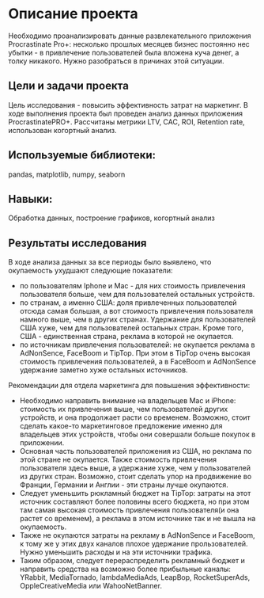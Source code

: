# Описание проекта

Необходимо проанализировать данные развлекательного приложения Procrastinate Pro+: несколько прошлых месяцев бизнес постоянно нес убытки - в привлечение пользователей была вложена куча денег, а толку никакого. Нужно разобраться в причинах этой ситуации.

## Цели и задачи проекта

Цель исследования - повысить эффективность затрат на маркетинг.
В ходе выполнения проекта был проведен анализ данных приложения ProcrastinatePRO+. Рассчитаны метрики LTV, CAC, ROI, Retention rate, использован когортный анализ.

## Используемые библиотеки:

pandas, matplotlib, numpy, seaborn

## Навыки:

Обработка данных, построение графиков, когортный анализ

## Результаты исследования

В ходе анализа данных за все периоды было выявлено, что окупаемость ухудшают следующие показатели:
- по пользователям Iphone и Mac - для них стоимость привлечения пользователя больше, чем для пользователей остальных устройств.
- по странам, а именно США: доля привлеченных пользователей отсюда самая большая, а вот стоимость привлечения пользователя намного выше, чем в других странах. Удержание для пользователей США хуже, чем для пользователей остальных стран. Кроме того, США - единственная страна, реклама в которой не окупается.
- по источникам привлечения пользователей: не окупается реклама в AdNonSence, FaceBoom и TipTop. При этом в TipTop очень высокая стоимость привлечения пользователей, а в FaceBoom и AdNonSence удержание заметно хуже остальных источников.

Рекомендации для отдела маркетинга для повышения эффективности:
- Необходимо направить внимание на владельцев Mac и iPhone: стоимость их привлечения выше, чем пользователей других устройств, и она продолжает расти со временем. Возможно, стоит сделать какое-то маркетинговое предложение именно для владельцев этих устройств, чтобы они совершали больше покупок в приложении.
- Основная часть пользователей приложения из США, но реклама по этой стране не окупается. Также стоимость привлечения пользователя здесь выше, а удержание хуже, чем у пользователей из других стран. Возможно, стоит сделать упор на продвижение во Франции, Германии и Англии - эти страны лучше окупаются.
- Следует уменьшить рюкламный бюджет на TipTop: затраты на этот источник составляют более половины всего бюджета, но при этом там самая высокая стоимость привлечения пользователя(и она растет со временем), а реклама в этом источнике так и не вышла на окупаемость.
- Также не окупаются затраты на рекламу в AdNonSence и FaceBoom, к тому же у этих двух каналов плохое удержание прользователей. Нужно уменьшить расходы и на эти источники трафика.
- Таким образом, следует перераспределить рекламный бюджет и направить средства на возможно более прибыльные каналы: YRabbit, MediaTornado, lambdaMediaAds, LeapBop, RocketSuperAds, OppleCreativeMedia или WahooNetBanner.
